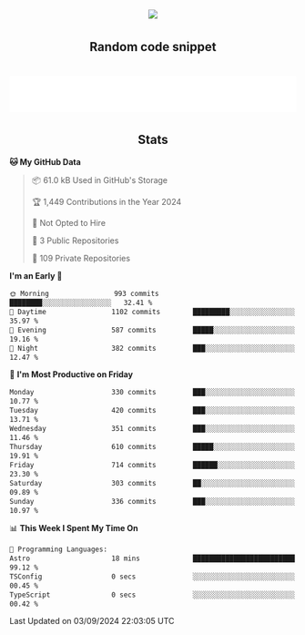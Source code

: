 <h1 align="center"><img src="https://readme-typing-svg.demolab.com?font=JetBrains+Mono&duration=3000&pause=1500&color=FE8019&center=true&multiline=true&repeat=false&random=false&width=600&height=60&lines=Welcome+to+my+page!;I'm+currently+learning+C%2C+Rust+and+C%2B%2B"></h1>

<h2 align="center">Random code snippet</h2>

<h1 align="center"><img src="assets/code_snippet.svg"></h1>

<h2 align="center">Stats</h2>

<!--START_SECTION:waka-->
**🐱 My GitHub Data** 

> 📦 61.0 kB Used in GitHub's Storage 
 > 
> 🏆 1,449 Contributions in the Year 2024
 > 
> 🚫 Not Opted to Hire
 > 
> 📜 3 Public Repositories 
 > 
> 🔑 109 Private Repositories 
 > 
**I'm an Early 🐤** 

```text
🌞 Morning                993 commits         ████████░░░░░░░░░░░░░░░░░   32.41 % 
🌆 Daytime                1102 commits        █████████░░░░░░░░░░░░░░░░   35.97 % 
🌃 Evening                587 commits         █████░░░░░░░░░░░░░░░░░░░░   19.16 % 
🌙 Night                  382 commits         ███░░░░░░░░░░░░░░░░░░░░░░   12.47 % 
```
📅 **I'm Most Productive on Friday** 

```text
Monday                   330 commits         ███░░░░░░░░░░░░░░░░░░░░░░   10.77 % 
Tuesday                  420 commits         ███░░░░░░░░░░░░░░░░░░░░░░   13.71 % 
Wednesday                351 commits         ███░░░░░░░░░░░░░░░░░░░░░░   11.46 % 
Thursday                 610 commits         █████░░░░░░░░░░░░░░░░░░░░   19.91 % 
Friday                   714 commits         ██████░░░░░░░░░░░░░░░░░░░   23.30 % 
Saturday                 303 commits         ██░░░░░░░░░░░░░░░░░░░░░░░   09.89 % 
Sunday                   336 commits         ███░░░░░░░░░░░░░░░░░░░░░░   10.97 % 
```


📊 **This Week I Spent My Time On** 

```text
💬 Programming Languages: 
Astro                    18 mins             █████████████████████████   99.12 % 
TSConfig                 0 secs              ░░░░░░░░░░░░░░░░░░░░░░░░░   00.45 % 
TypeScript               0 secs              ░░░░░░░░░░░░░░░░░░░░░░░░░   00.42 % 
```


 Last Updated on 03/09/2024 22:03:05 UTC
<!--END_SECTION:waka-->
